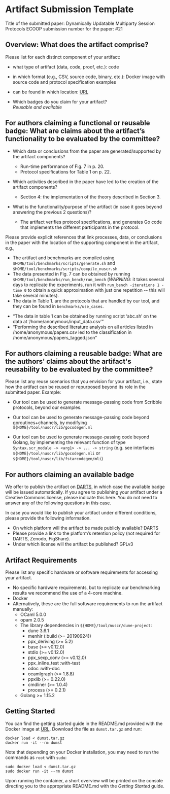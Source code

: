 # Artifact Submission Template

Title of the submitted paper: Dynamically Updatable Multiparty Session Protocols
ECOOP submission number for the paper: #21

## Overview: What does the artifact comprise?

Please list for each distinct component of your artifact:

* what type of artifact (data, code, proof, etc.):
  code

* in which format (e.g., CSV, source code, binary, etc.):
  Docker image with source code and protocol specification examples

* can be found in which location:
  [URL](https://mega.nz/file/uiAwyLab#fv6MtCHjWoMWMBd90jqcNkiIus8vOsYFSWbClXX-OXU)

* Which badges do you claim for your artifact?  
  _Reusable and available_

## For authors claiming a functional or reusable badge: What are claims about the artifact’s functionality to be evaluated by the committee?

* Which data or conclusions from the paper are generated/supported by the artifact components?
  - Run-time performance of Fig. 7 in p. 20.
  - Protocol specifications for Table 1 on p. 22.

* Which activities described in the paper have led to the creation of the artifact components?
  - Section 4: the implementation of the theory described in Section 3.

* What is the functionality/purpose of the artifact (in case it goes beyond answering the previous 2 questions)? 
  - The artifact verifies protocol specifications, and generates Go code that implements the different participants in the protocol.

Please provide explicit references that link processes, data, or conclusions in the paper with the location of the supporting component in the artifact, e.g., 

  - The artifact and benchmarks are compiled using `$HOME/tool/benchmarks/scripts/generate.sh` and `$HOME/tool/benchmarks/scripts/compile_nuscr.sh`
  - The data presented in Fig. 7 can be obtained by running `$HOME/tool/benchmarks/run_bench/run_bench` (*WARNING*: it takes several days to replicate the experiments, run it with `run_bench -iterations 1 -time 0` to obtain a quick approximation with just one repetition -- this will take several minutes).
  - The data in Table 1. are the protocols that are handled by our tool, and they can be found in `benchmarks/use_cases`.

* “The data in table 1 can be obtained by running script ‘abc.sh’ on the data at ‘/home/anonymous/input_data.csv’”
* “Performing the described literature analysis on all articles listed in /home/anonymous/papers.csv led to the classification in /home/anonymous/papers_tagged.json”

## For authors claiming a reusable badge: What are the authors' claims about the artifact's reusability to be evaluated by the committee?

Please list any reuse scenarios that you envision for your artifact, i.e., state how the artifact can be reused or repurposed beyond its role in the submitted paper. Example:

* Our tool can be used to generate message-passing code from Scribble protocols, beyond our examples.

* Our tool can be used to generate message-passing code beyond goroutines+channels, by modifying `${HOME}/tool/nuscr/lib/gocodegen.ml`

* Our tool can be used to generate message-passing code beyond Golang, by implementing the relevant function of type `Syntax.scr_module -> <arg1> -> ... -> string` (e.g. see interfaces `${HOME}/tool/nuscr/lib/gocodegen.mli` or `${HOME}/tool/nuscr/lib/fstarcodegen/mli`)

## For authors claiming an available badge

We offer to publish the artifact on [DARTS](https://drops.dagstuhl.de/opus/institut_darts.php), in which case the available badge will be issued automatically.
If you agree to publishing your artifact under a Creative Commons license, please indicate this here.
You do not need to answer any of the following questions in this case.

In case you would like to publish your artifact under different conditions, please provide the following information.

* On which platform will the artifact be made publicly available? DARTS
* Please provide a link to the platform’s retention policy (not required for DARTS, Zenodo, FigShare).
* Under which license will the artifact be published? GPLv3

## Artifact Requirements

Please list any specific hardware or software requirements for accessing your artifact.
* No specific hardware requirements, but to replicate our benchmarking results we recommend the use of a 4-core machine.
* Docker
* Alternatively, these are the full software requirements to run the artifact manually:
    - OCaml 5.0.0
    - opam 2.0.5
    - The library dependencies in `${HOME}/tool/nuscr/dune-project`:
        - dune 3.6.1
        - menhir (:build (>= 20190924))
        - ppx_deriving (>= 5.2)
        - base (>= v0.12.0)
        - stdio (>= v0.12.0)
        - ppx_sexp_conv (>= v0.12.0)
        - ppx_inline_test :with-test
        - odoc :with-doc
        - ocamlgraph (>= 1.8.8)
        - ppxlib (>= 0.22.0)
        - cmdliner (>= 1.0.4)
        - process (>= 0.2.1)
    - Golang >= 1.15.2

## Getting Started

You can find the getting started guide in the README.md provided with the Docker image at [URL](https://mega.nz/file/uiAwyLab#fv6MtCHjWoMWMBd90jqcNkiIus8vOsYFSWbClXX-OXU). Download the file as `dumst.tar.gz` and run:
```
docker load < dumst.tar.gz
docker run -it --rm dumst
```
Note that depending on your Docker installation, you may need to run the commands as `root` with `sudo`:
```
sudo docker load < dumst.tar.gz
sudo docker run -it --rm dumst
```
Upon running the container, a short overview will be printed on the console directing you to the appropriate README.md with the _Getting Started_ guide.
